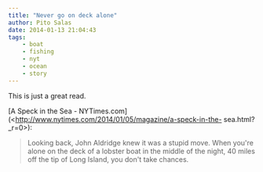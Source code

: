 ```yaml
---
title: "Never go on deck alone"
author: Pito Salas
date: 2014-01-13 21:04:43
tags:
    - boat
    - fishing
    - nyt
    - ocean
    - story
---
```



This is just a great read.

[A Speck in the Sea -
NYTimes.com](<http://www.nytimes.com/2014/01/05/magazine/a-speck-in-the-
sea.html?_r=0>):

> Looking back, John Aldridge knew it was a stupid move. When you're alone on
> the deck of a lobster boat in the middle of the night, 40 miles off the tip
> of Long Island, you don't take chances.




